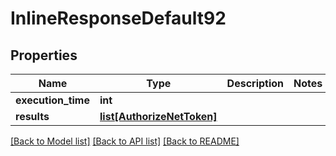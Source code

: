 # InlineResponseDefault92

## Properties
Name | Type | Description | Notes
------------ | ------------- | ------------- | -------------
**execution_time** | **int** |  | 
**results** | [**list[AuthorizeNetToken]**](AuthorizeNetToken.md) |  | 

[[Back to Model list]](../README.md#documentation-for-models) [[Back to API list]](../README.md#documentation-for-api-endpoints) [[Back to README]](../README.md)

